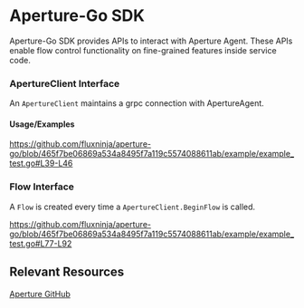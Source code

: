 # Aperture-Go SDK

Aperture-Go SDK provides APIs to interact with Aperture Agent. These APIs enable flow control functionality on fine-grained features inside service code.

### ApertureClient Interface

An `ApertureClient` maintains a grpc connection with ApertureAgent.

#### Usage/Examples
https://github.com/fluxninja/aperture-go/blob/465f7be06869a534a8495f7a119c5574088611ab/example/example_test.go#L39-L46

### Flow Interface

A `Flow` is created every time a `ApertureClient.BeginFlow` is called.

https://github.com/fluxninja/aperture-go/blob/465f7be06869a534a8495f7a119c5574088611ab/example/example_test.go#L77-L92

## Relevant Resources

[Aperture GitHub](https://github.com/fluxninja/aperture)
